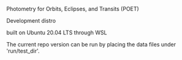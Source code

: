Photometry for Orbits, Eclipses, and Transits (POET)

Development distro

built on Ubuntu 20.04 LTS through WSL

The current repo version can be run by placing the data files under 'run/test_dir'.
